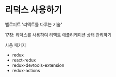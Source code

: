 # 리덕스 사용하기

벨로퍼트 '리액트를 다루는 기술'

17장: 리덕스를 사용하여 리액트 애플리케이션 상태 관리하기

사용 패키지

- redux
- react-redux
- redux-devtools-extension
- redux-actions
